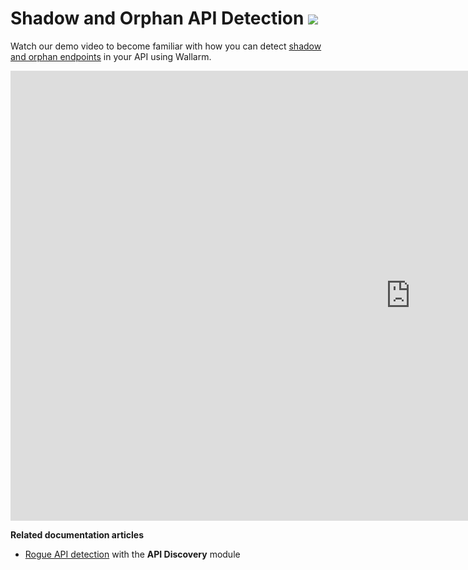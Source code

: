 # Shadow and Orphan API Detection <a href="../../about-wallarm/subscription-plans/#core-subscription-plans"><img src="../../images/api-security-tag.svg" style="border: none;"></a>

Watch our demo video to become familiar with how you can detect [shadow and orphan endpoints](../api-discovery/rogue-api.md) in your API using Wallarm.

<div class="video-wrapper">
  <iframe width="1280" height="720" src="https://www.youtube.com/embed/HOWfCFdxo-Y" title="YouTube video player" frameborder="0" allow="accelerometer; autoplay; clipboard-write; encrypted-media; gyroscope; picture-in-picture; web-share" allowfullscreen></iframe>
</div>

**Related documentation articles**

* [Rogue API detection](../api-discovery/rogue-api.md) with the **API Discovery** module
